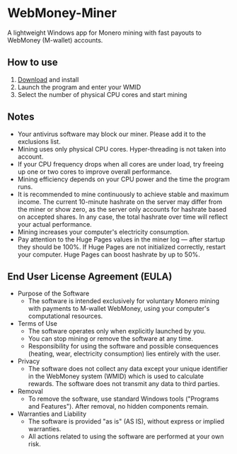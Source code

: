 # WebMoney-Miner
A lightweight Windows app for Monero mining with fast payouts to WebMoney (M-wallet) accounts.

## How to use
1. [Download](https://github.com/SIADigimoney/WebMoney-Miner/releases/tag/v1.0.0/WebMoneyMinerSetup.exe) and install
2. Launch the program and enter your WMID
3. Select the number of physical CPU cores and start mining

## Notes
- Your antivirus software may block our miner. Please add it to the exclusions list.
- Mining uses only physical CPU cores. Hyper-threading is not taken into account.
- If your CPU frequency drops when all cores are under load, try freeing up one or two cores to improve overall performance.
- Mining efficiency depends on your CPU power and the time the program runs.
- It is recommended to mine continuously to achieve stable and maximum income. The current 10-minute hashrate on the server may differ from the miner or show zero, as the server only accounts for hashrate based on accepted shares. In any case, the total hashrate over time will reflect your actual performance.
- Mining increases your computer's electricity consumption.
- Pay attention to the Huge Pages values in the miner log — after startup they should be 100%. If Huge Pages are not initialized correctly, restart your computer. Huge Pages can boost hashrate by up to 50%.

## End User License Agreement (EULA)
- Purpose of the Software
  - The software is intended exclusively for voluntary Monero mining with payments to M-wallet WebMoney, using your computer's computational resources.
- Terms of Use
  - The software operates only when explicitly launched by you.
  - You can stop mining or remove the software at any time.
  - Responsibility for using the software and possible consequences (heating, wear, electricity consumption) lies entirely with the user.
- Privacy
  - The software does not collect any data except your unique identifier in the WebMoney system (WMID) which is used to calculate rewards. The software does not transmit any data to third parties.
- Removal
  - To remove the software, use standard Windows tools ("Programs and Features"). After removal, no hidden components remain.
- Warranties and Liability
  - The software is provided "as is" (AS IS), without express or implied warranties.
  - All actions related to using the software are performed at your own risk.
